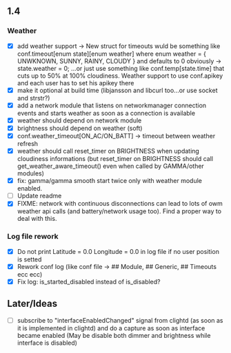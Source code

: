 ## 1.4
### Weather
- [x] add weather support -> New struct for timeouts wuld be something like conf.timeout[enum state][enum weather] where enum weather = { UNWKNOWN, SUNNY, RAINY, CLOUDY } and defaults to 0 obviously -> state.weather = 0; ...or just use something like conf.temp[state.time] that cuts up to 50% at 100% cloudiness. Weather support to use conf.apikey and each user has to set his apikey there
- [x] make it optional at build time (libjansson and libcurl too...or use socket and strstr?)
- [x] add a network module that listens on networkmanager connection events and starts weather as soon as a connection is available
- [x] weather should depend on network module
- [x] brightness should depend on weather (soft)
- [x] conf.weather_timeout[ON_AC/ON_BATT] -> timeout between weather refresh
- [x] weather should call reset_timer on BRIGHTNESS when updating cloudiness informations (but reset_timer on BRIGHTNESS should call get_weather_aware_timeout() even when called by GAMMA/other modules)
- [x] fix: gamma/gamma smooth start twice only with weather module enabled.
- [ ] Update readme
- [x] FIXME: network with continuous disconnections can lead to lots of owm weather api calls (and battery/network usage too). Find a proper way to deal with this.

### Log file rework
- [x] Do not print Latitude = 0.0 Longitude = 0.0 in log file if no user position is setted
- [x] Rework conf log (like conf file -> ## Module, ## Generic, ## Timeouts ecc ecc)
- [x] Fix log: is_started_disabled instead of is_disabled?

## Later/Ideas
- [ ] subscribe to "interfaceEnabledChanged" signal from clightd (as soon as it is implemented in clightd) and do a capture as soon as interface became enabled (May be disable both dimmer and brightness while interface is disabled)
